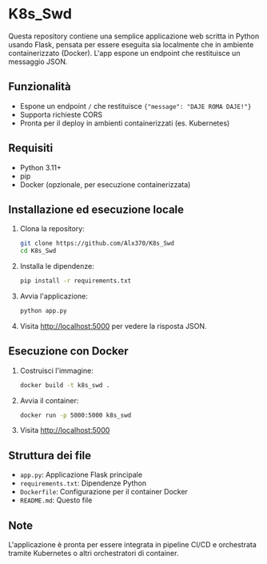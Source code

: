 # K8s_Swd

Questa repository contiene una semplice applicazione web scritta in Python usando Flask, pensata per essere eseguita sia localmente che in ambiente containerizzato (Docker). L'app espone un endpoint che restituisce un messaggio JSON.

## Funzionalità

- Espone un endpoint `/` che restituisce `{"message": "DAJE ROMA DAJE!"}`
- Supporta richieste CORS
- Pronta per il deploy in ambienti containerizzati (es. Kubernetes)

## Requisiti

- Python 3.11+
- pip
- Docker (opzionale, per esecuzione containerizzata)

## Installazione ed esecuzione locale

1. Clona la repository:
   ```sh
   git clone https://github.com/Alx370/K8s_Swd
   cd K8s_Swd
   ```
2. Installa le dipendenze:
   ```sh
   pip install -r requirements.txt
   ```
3. Avvia l'applicazione:
   ```sh
   python app.py
   ```
4. Visita [http://localhost:5000](http://localhost:5000) per vedere la risposta JSON.

## Esecuzione con Docker

1. Costruisci l'immagine:
   ```sh
   docker build -t k8s_swd .
   ```
2. Avvia il container:
   ```sh
   docker run -p 5000:5000 k8s_swd
   ```
3. Visita [http://localhost:5000](http://localhost:5000)

## Struttura dei file

- `app.py`: Applicazione Flask principale
- `requirements.txt`: Dipendenze Python
- `Dockerfile`: Configurazione per il container Docker
- `README.md`: Questo file

## Note

L'applicazione è pronta per essere integrata in pipeline CI/CD e orchestrata tramite Kubernetes o altri orchestratori di container.